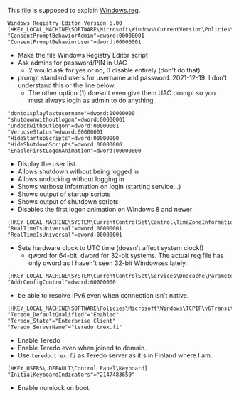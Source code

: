 <!-- @format -->

This file is supposed to explain [Windows.reg](Windows.reg).

```
Windows Registry Editor Version 5.00
[HKEY_LOCAL_MACHINE\SOFTWARE\Microsoft\Windows\CurrentVersion\Policies\System]
"ConsentPromptBehaviorAdmin"=dword:00000001
"ConsentPromptBehaviorUser"=dword:00000001
```

- Make the file Windows Registry Editor script
- Ask admins for password/PIN in UAC
  - 2 would ask for yes or no, 0 disable entirely (don't do that).
- prompt standard users for username and password. 2021-12-19: I don't
  understand this or the line below.
  - The other option (1) doesn't even give them UAC prompt so you must always
    login as admin to do anything.

```
"dontdisplaylastusername"=dword:00000000
"shutdownwithoutlogon"=dword:00000001
"undockwithoutlogon"=dword:00000001
"VerboseStatus"=dword:00000001
"HideStartupScripts"=dword:00000000
"HideShutdownScripts"=dword:00000000
"EnableFirstLogonAnimation"=dword:00000000
```

- Display the user list.
- Allows shutdown without being logged in
- Allows undocking without logging in
- Shows verbose information on login (starting service...)
- Shows output of startup scripts
- Shows output of shutdown scripts
- Disables the first logon animation on Windows 8 and newer

```
[HKEY_LOCAL_MACHINE\SYSTEM\CurrentControlSet\Control\TimeZoneInformation]
"RealTimeIsUniversal"=dword:00000001
"RealTimeIsUniversal"=qword:00000001
```

- Sets hardware clock to UTC time (doesn't affect system clock!)
  - qword for 64-bit, dword for 32-bit systems. The actual reg file has only
    qword as I haven't seen 32-bit Windowses lately.

```
[HKEY_LOCAL_MACHINE\SYSTEM\CurrentControlSet\Services\Dnscache\Parameters]
"AddrConfigControl"=dword:00000000
```

- be able to resolve IPv6 even when connection isn't native.

```
[HKEY_LOCAL_MACHINE\SOFTWARE\Policies\Microsoft\Windows\TCPIP\v6Transition]
"Teredo_DefaultQualified"="Enabled"
"Teredo_State"="Enterprise Client"
"Teredo_ServerName"="teredo.trex.fi"
```

- Enable Teredo
- Enable Teredo even when joined to domain.
- Use `teredo.trex.fi` as Teredo server as it's in Finland where I am.

```
[HKEY_USERS\.DEFAULT\Control Panel\Keyboard]
"InitialKeyboardIndicators"="2147483650"
```

- Enable numlock on boot.
